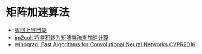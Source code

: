 # 矩阵加速算法

* [返回上层目录](../model-inference.md)
* [im2col: 将卷积转为矩阵乘法来加速计算](im2col/im2col.md)
* [winograd: Fast Algorithms for Convolutional Neural Networks CVPR2016](winograd/Fast-Algorithms-for-Convolutional-Neural-Networks.md)


